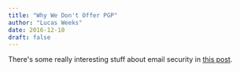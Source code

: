 ```yaml
---
title: "Why We Don't Offer PGP"
author: "Lucas Weeks"
date: 2016-12-10
draft: false
---
```


There's some really interesting stuff about email security in [this post](https://blog.fastmail.com/2016/12/10/why-we-dont-offer-pgp/).